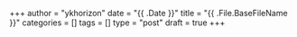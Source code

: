 +++
author = "ykhorizon"
date = "{{ .Date }}"
title = "{{ .File.BaseFileName }}"
categories = []
tags = []
type = "post"
draft = true
+++